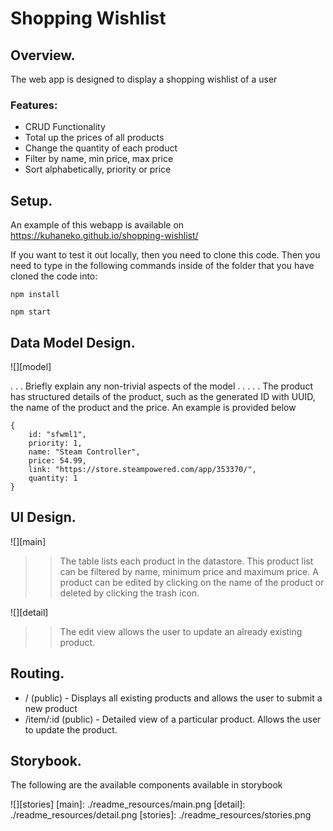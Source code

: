 # Shopping Wishlist

## Overview.

The web app is designed to display a shopping wishlist of a user

### Features:

- CRUD Functionality
- Total up the prices of all products
- Change the quantity of each product
- Filter by name, min price, max price
- Sort alphabetically, priority or price

## Setup.

An example of this webapp is available on https://kuhaneko.github.io/shopping-wishlist/

If you want to test it out locally, then you need to clone this code. Then you need to type in the following commands inside of the folder that you have cloned the code into:

`npm install`

`npm start`

## Data Model Design.

![][model]

. . . Briefly explain any non-trivial aspects of the model . . . . .
The product has structured details of the product, such as the generated ID with UUID, the name of the product and the price. An example is provided below

~~~
{
    id: "sfwml1",
    priority: 1,
    name: "Steam Controller",
    price: 54.99,
    link: "https://store.steampowered.com/app/353370/",
    quantity: 1
}
~~~
## UI Design.


![][main]

>> The table lists each product in the datastore. This product list can be filtered by name, minimum price and maximum price. A product can be edited by clicking on the name of the product or deleted by clicking the trash icon.

![][detail]

>> The edit view allows the user to update an already existing product.

## Routing.

- / (public) - Displays all existing products and allows the user to submit a new product
- /item/:id (public) - Detailed view of a particular product. Allows the user to update the product.

## Storybook.

The following are the available components available in storybook 

![][stories]
[main]: ./readme_resources/main.png
[detail]: ./readme_resources/detail.png
[stories]: ./readme_resources/stories.png
